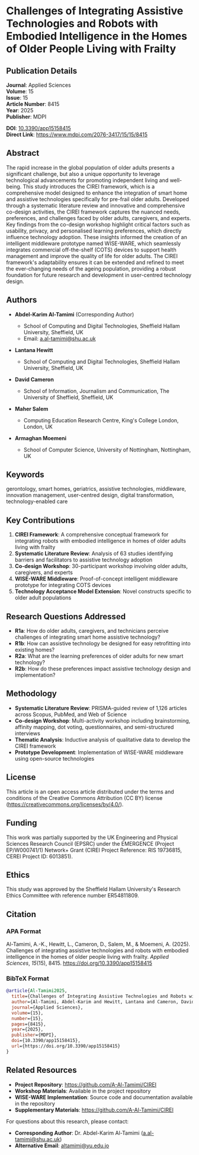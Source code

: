 # Challenges of Integrating Assistive Technologies and Robots with Embodied Intelligence in the Homes of Older People Living with Frailty

## Publication Details

**Journal**: Applied Sciences  
**Volume**: 15  
**Issue**: 15  
**Article Number**: 8415  
**Year**: 2025  
**Publisher**: MDPI  

**DOI**: [10.3390/app15158415](https://doi.org/10.3390/app15158415)  
**Direct Link**: https://www.mdpi.com/2076-3417/15/15/8415

## Abstract

The rapid increase in the global population of older adults presents a significant challenge, but also a unique opportunity to leverage technological advancements for promoting independent living and well-being. This study introduces the CIREI framework, which is a comprehensive model designed to enhance the integration of smart home and assistive technologies specifically for pre-frail older adults. Developed through a systematic literature review and innovative and comprehensive co-design activities, the CIREI framework captures the nuanced needs, preferences, and challenges faced by older adults, caregivers, and experts. Key findings from the co-design workshop highlight critical factors such as usability, privacy, and personalised learning preferences, which directly influence technology adoption. These insights informed the creation of an intelligent middleware prototype named WISE-WARE, which seamlessly integrates commercial off-the-shelf (COTS) devices to support health management and improve the quality of life for older adults. The CIREI framework's adaptability ensures it can be extended and refined to meet the ever-changing needs of the ageing population, providing a robust foundation for future research and development in user-centred technology design.

## Authors

- **Abdel-Karim Al-Tamimi** (Corresponding Author)
  - School of Computing and Digital Technologies, Sheffield Hallam University, Sheffield, UK
  - Email: a.al-tamimi@shu.ac.uk

- **Lantana Hewitt**
  - School of Computing and Digital Technologies, Sheffield Hallam University, Sheffield, UK

- **David Cameron**
  - School of Information, Journalism and Communication, The University of Sheffield, Sheffield, UK

- **Maher Salem**
  - Computing Education Research Centre, King's College London, London, UK

- **Armaghan Moemeni**
  - School of Computer Science, University of Nottingham, Nottingham, UK

## Keywords

gerontology, smart homes, geriatrics, assistive technologies, middleware, innovation management, user-centred design, digital transformation, technology-enabled care

## Key Contributions

1. **CIREI Framework**: A comprehensive conceptual framework for integrating robots with embodied intelligence in homes of older adults living with frailty
2. **Systematic Literature Review**: Analysis of 63 studies identifying barriers and facilitators to assistive technology adoption
3. **Co-design Workshop**: 30-participant workshop involving older adults, caregivers, and experts
4. **WISE-WARE Middleware**: Proof-of-concept intelligent middleware prototype for integrating COTS devices
5. **Technology Acceptance Model Extension**: Novel constructs specific to older adult populations

## Research Questions Addressed

- **R1a**: How do older adults, caregivers, and technicians perceive challenges of integrating smart home assistive technology?
- **R1b**: How can assistive technology be designed for easy retrofitting into existing homes?
- **R2a**: What are the learning preferences of older adults for new smart technology?
- **R2b**: How do these preferences impact assistive technology design and implementation?

## Methodology

- **Systematic Literature Review**: PRISMA-guided review of 1,126 articles across Scopus, PubMed, and Web of Science
- **Co-design Workshop**: Multi-activity workshop including brainstorming, affinity mapping, dot voting, questionnaires, and semi-structured interviews
- **Thematic Analysis**: Inductive analysis of qualitative data to develop the CIREI framework
- **Prototype Development**: Implementation of WISE-WARE middleware using open-source technologies

## License

This article is an open access article distributed under the terms and conditions of the Creative Commons Attribution (CC BY) license (https://creativecommons.org/licenses/by/4.0/).

## Funding

This work was partially supported by the UK Engineering and Physical Sciences Research Council (EPSRC) under the EMERGENCE (Project EP/W000741/1) Network+ Grant (CIREI Project Reference: RIS 19736815, CEREI Project ID: 6013851).

## Ethics

This study was approved by the Sheffield Hallam University's Research Ethics Committee with reference number ER54811809.

## Citation

### APA Format
Al-Tamimi, A.-K., Hewitt, L., Cameron, D., Salem, M., & Moemeni, A. (2025). Challenges of integrating assistive technologies and robots with embodied intelligence in the homes of older people living with frailty. *Applied Sciences*, *15*(15), 8415. https://doi.org/10.3390/app15158415

### BibTeX Format
```bibtex
@article{Al-Tamimi2025,
  title={Challenges of Integrating Assistive Technologies and Robots with Embodied Intelligence in the Homes of Older People Living with Frailty},
  author={Al-Tamimi, Abdel-Karim and Hewitt, Lantana and Cameron, David and Salem, Maher and Moemeni, Armaghan},
  journal={Applied Sciences},
  volume={15},
  number={15},
  pages={8415},
  year={2025},
  publisher={MDPI},
  doi={10.3390/app15158415},
  url={https://doi.org/10.3390/app15158415}
}
```

## Related Resources

- **Project Repository**: https://github.com/A-Al-Tamimi/CIREI
- **Workshop Materials**: Available in the project repository
- **WISE-WARE Implementation**: Source code and documentation available in the repository
- **Supplementary Materials**: https://github.com/A-Al-Tamimi/CIREI

For questions about this research, please contact:
- **Corresponding Author**: Dr. Abdel-Karim Al-Tamimi (a.al-tamimi@shu.ac.uk)
- **Alternative Email**: altamimi@yu.edu.jo
